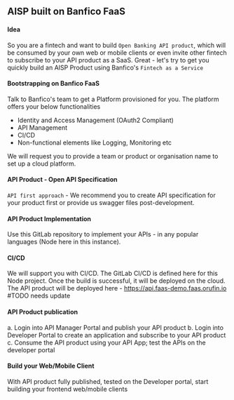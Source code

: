 ## AISP built on Banfico FaaS

#### Idea
So you are a fintech and want to build `Open Banking API product`, which will be consumed by your own web or mobile clients or even invite other fintech to subscribe to your API product as a SaaS. Great - let's try to get you quickly build an AISP Product using Banfico's `Fintech as a Service`

#### Bootstrapping on Banfico FaaS
Talk to Banfico's team to get a Platform provisioned for you. The platform offers your below functionalities 
* Identity and Access Management (OAuth2 Compliant)
* API Management
* CI/CD
* Non-functional elements like Logging, Monitoring etc

We will request you to provide a team or product or organisation name to set up a cloud platform.

#### API Product - Open API Specification
`API first approach` - We recommend you to create API specification for your product first or provide us swagger files post-development.

#### API Product Implementation
Use this GitLab repository to implement your APIs - in any popular languages (Node here in this instance).

#### CI/CD
We will support you with CI/CD. The GitLab CI/CD is defined here for this Node project. Once the build is successful, it will be deployed on the cloud. The API product will be deployed here - <https://api.faas-demo.faas.orufin.io> #TODO needs update

#### API Product publication
a. Login into API Manager Portal and publish your API product
b. Login into Developer Portal to create an application and subscribe to your API product
c. Consume the API product using your API App; test the APIs on the developer portal

#### Build your Web/Mobile Client
With API product fully published, tested on the Developer portal, start building your frontend web/mobile clients

